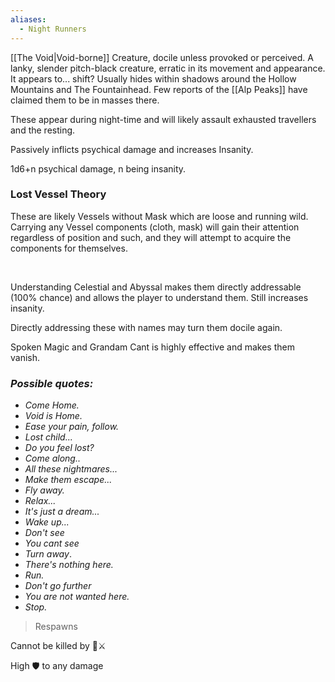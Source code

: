 ```yaml
---
aliases:
  - Night Runners
---
```

[[The Void|Void-borne]] Creature, docile unless provoked or perceived.
A lanky, slender pitch-black creature, erratic in its movement and appearance.
It appears to... shift? 
Usually hides within shadows around the Hollow Mountains and The Fountainhead.
Few reports of the [[Alp Peaks]] have claimed them to be in masses there. 

These appear during night-time and will likely assault exhausted travellers and the resting.


Passively inflicts psychical damage and increases Insanity.

1d6+n psychical damage, n being insanity.

### Lost Vessel Theory
These are likely Vessels without Mask which are loose and running wild.
Carrying any Vessel components (cloth, mask) will gain their attention regardless of position and such, and they will attempt to acquire the components for themselves.

 

Understanding Celestial and Abyssal makes them directly addressable (100% chance) and allows the player to understand them. Still increases insanity.

Directly addressing these with names may turn them docile again.

Spoken Magic and Grandam Cant is highly effective and makes them vanish.
### *Possible quotes:*
-   *Come Home.*
-   *Void is Home.*
-   *Ease your pain, follow.*
-   *Lost child...*
-   *Do you feel lost?*
-   *Come along..*
-   *All these nightmares...*
-   *Make them escape...*
-   *Fly away.*
-   *Relax...*
-   *It's just a dream...*
-   *Wake up...*
-   *Don't see*
-   *You cant see*
-   *Turn away*.
-   *There's nothing here.*
-   *Run.*
-   *Don't go further*
-   *You are not wanted here.*
-   *Stop.*



> Respawns

Cannot be killed by 🏹⚔️

High 🛡 to any damage

 
